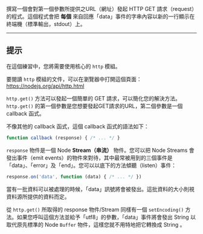 撰寫一個會對第一個參數所提供之URL（網址）發起 HTTP GET 請求（request）的程式。這個程式會把 **每個** 來自回應「data」事件的字串內容以新的一行顯示在終端機（標準輸出，stdout）上。

----------------------------------------------------------------------
## 提示

在這個練習中，您將需要使用核心的 `http` 模組。

要閱讀 `http` 模組的文件，可以在瀏覽器中打開這個頁面：
  https://nodejs.org/api/http.html

`http.get()` 方法可以發起一個簡單的 GET 請求，可以簡化您的解決方法。 `http.get()` 的第一個參數是您想要發起GET請求的URL，第二個參數是一個 callback 函式。

不像其他的 callback 函式，這個 callback 函式的語法如下：

```js
function callback (response) { /* ... */ }
```

`response` 物件是一個 Node **Stream（串流）** 物件。您可以把 Node Streams 會發出事件（emit events）的物件來對待，其中最常被用到的三個事件是「data」、「error」及「end」。您可以以底下的方法傾聽（listen）事件：

```js
response.on('data', function (data) { /* ... */ })
```

當有一批資料可以被處理的時候，「data」訊號將會被發出。這批資料的大小則視資料源所提供的資料而定。

從 `http.get()` 所取得的 response 物件/Stream 同樣有一個 `setEncoding()` 方法。如果您呼叫這個方法並給予「utf8」的參數，「data」事件將會發出 String 以取代原先標準的 Node `Buffer` 物件，這樣您就不用特地把它轉換成 String 。
